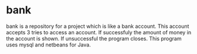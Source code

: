 # bank	

bank is a repository for a project which is like a bank account. This account accepts 3 tries to access an account. If successfuly the amount of money in the account is shown. If unsuccessful the program closes. This program uses mysql and netbeans for Java.
